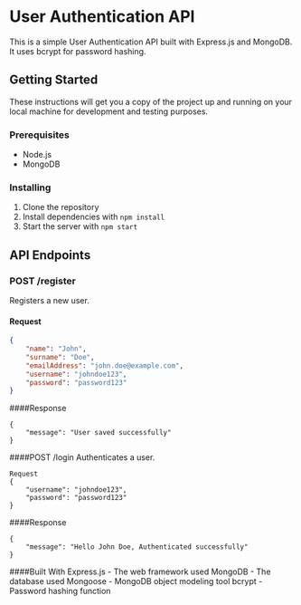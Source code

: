 
# User Authentication API

This is a simple User Authentication API built with Express.js and MongoDB. It uses bcrypt for password hashing.

## Getting Started

These instructions will get you a copy of the project up and running on your local machine for development and testing purposes.

### Prerequisites

- Node.js
- MongoDB

### Installing

1. Clone the repository
2. Install dependencies with `npm install`
3. Start the server with `npm start`

## API Endpoints

### POST /register

Registers a new user.

#### Request

```json
{
    "name": "John",
    "surname": "Doe",
    "emailAddress": "john.doe@example.com",
    "username": "johndoe123",
    "password": "password123"
}
```
####Response
```
{
    "message": "User saved successfully"
}
```

####POST /login
Authenticates a user.
```
Request
{
    "username": "johndoe123",
    "password": "password123"
}
```

####Response
```
{
    "message": "Hello John Doe, Authenticated successfully"
}
```
####Built With
Express.js - The web framework used
MongoDB - The database used
Mongoose - MongoDB object modeling tool
bcrypt - Password hashing function
